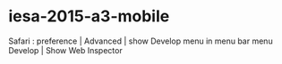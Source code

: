 # iesa-2015-a3-mobile


Safari : preference | Advanced | show Develop menu in menu bar
          menu Develop | Show Web Inspector


